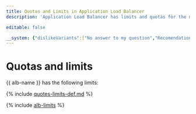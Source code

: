 ```yaml
---
title: Quotas and Limits in Application Load Balancer
description: 'Application Load Balancer has limits and quotas for the maximum number of load balancers in one cloud, the maximum number of HTTP routers in one cloud. You will learn more about the limitations of the service in this article.'

editable: false

__system: {"dislikeVariants":["No answer to my question","Recomendations didn't help","The content doesn't match title","Other"]}
---
```



# Quotas and limits

{{ alb-name }} has the following limits:

{% include [quotes-limits-def.md](../../_includes/quotes-limits-def.md) %}

{% include [alb-limits](../../_includes/application-load-balancer/alb-limits.md) %}

